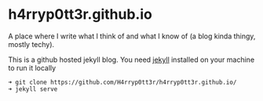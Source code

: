 # h4rryp0tt3r.github.io
A place where I write what I think of and what I know of (a blog kinda thingy, mostly techy).

This is a github hosted jekyll blog. You need [jekyll](https://jekyllrb.com/docs/installation/) installed on your machine to run it locally

    ➜ git clone https://github.com/H4rryp0tt3r/h4rryp0tt3r.github.io/
    ➜ jekyll serve
